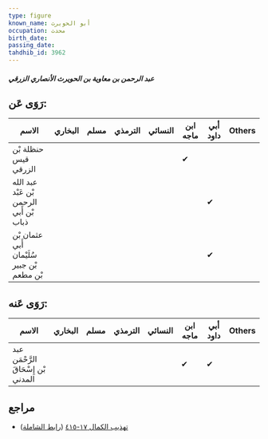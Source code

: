 ```yaml
---
type: figure
known_name: أبو الحويرث
occupation: محدث
birth_date:
passing_date:
tahdhib_id: 3962
---
```

##### عبد الرحمن بن معاوية بن الحويرث الأنصاري الزرقي

## رَوَى عَن:
| الاسم                                      | البخاري | مسلم | الترمذي | النسائي | ابن ماجه | أبي داود | Others |
| ------------------------------------------ | ------- | ---- | ------- | ------- | -------- | -------- | ------ |
| حنظلة بْن قيس الزرقي                       |         |      |         |         | ✔        |          |        |
| عبد الله بْن عَبْد الرحمن بْن أَبي ذباب    |         |      |         |         |          | ✔        |        |
| عثمان بْن أَبي سُلَيْمان بْن جبير بْن مطعم |         |      |         |         |          | ✔        |        |
## رَوَى عَنه:
| الاسم                               | البخاري | مسلم | الترمذي | النسائي | ابن ماجه | أبي داود | Others |
| ----------------------------------- | ------- | ---- | ------- | ------- | -------- | -------- | ------ |
| عبد الرَّحْمَن بْن إِسْحَاقَ المدني |         |      |         |         | ✔        | ✔        |        |
## مراجع
- [تهذيب الكمال ١٧-٤١٥](obsidian://open?vault=Tahdhib-al-Kamal&file=Figures/٣٩٦٢-عبد%20الرحمن%20بن%20معاوية%20بن%20الحويرث%20الأنصاري%20الزرقي) ([رابط الشاملة](https://shamela.ws/book/3722/8965))